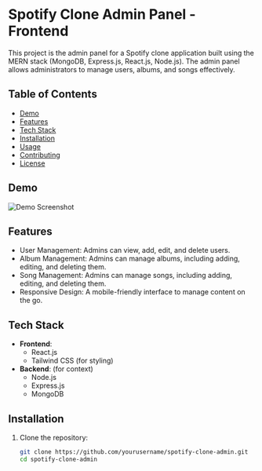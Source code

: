 # Spotify Clone Admin Panel - Frontend

This project is the admin panel for a Spotify clone application built using the MERN stack (MongoDB, Express.js, React.js, Node.js). The admin panel allows administrators to manage users, albums, and songs effectively.

## Table of Contents

- [Demo](#demo)
- [Features](#features)
- [Tech Stack](#tech-stack)
- [Installation](#installation)
- [Usage](#usage)
- [Contributing](#contributing)
- [License](#license)

## Demo

![Demo Screenshot](link_to_your_screenshot)

## Features

- User Management: Admins can view, add, edit, and delete users.
- Album Management: Admins can manage albums, including adding, editing, and deleting them.
- Song Management: Admins can manage songs, including adding, editing, and deleting them.
- Responsive Design: A mobile-friendly interface to manage content on the go.

## Tech Stack

- **Frontend**:
  - React.js
  - Tailwind CSS (for styling)
- **Backend**: (for context)
  - Node.js
  - Express.js
  - MongoDB

## Installation

1. Clone the repository:
   ```bash
   git clone https://github.com/yourusername/spotify-clone-admin.git
   cd spotify-clone-admin
   ```
